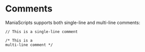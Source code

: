# Comments
ManiaScripts supports both single-line and multi-line comments:

```ManiaScript
// This is a single-line comment
```

```ManiaScript
/* This is a
multi-line comment */
```
